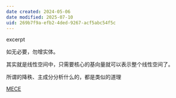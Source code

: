 ```yaml
---
date created: 2024-05-06
date modified: 2025-07-10
uid: 269b7f9a-efb2-4ded-9267-acf5abc54f5c
---
```


excerpt

<!-- more -->

如无必要，勿增实体。

其实就是线性空间中，只需要核心的基向量就可以表示整个线性空间了。

所谓的降秩、主成分分析什么的，都是类似的道理

[MECE](2%20第二大脑/2%20飞轮/2%20认知系统/MECE.md)
